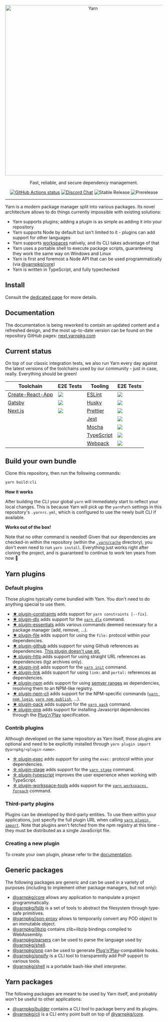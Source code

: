 <p align="center">
  <a href="https://yarnpkg.com/">
    <img alt="Yarn" src="https://github.com/yarnpkg/assets/blob/master/yarn-kitten-full.png?raw=true" width="546">
  </a>
</p>

<p align="center">
  Fast, reliable, and secure dependency management.
</p>

<p align="center">
  <a href="https://github.com/yarnpkg/berry"><img alt="GitHub Actions status" src="https://github.com/yarnpkg/berry/workflows/Integration/badge.svg"></a>
  <a href="https://discord.gg/yarnpkg"><img alt="Discord Chat" src="https://img.shields.io/discord/226791405589233664.svg"></a>
  <img alt="Stable Release" src="https://img.shields.io/github/release/yarnpkg/yarn.svg?style=flat">
  <img alt="Prerelease" src="https://img.shields.io/github/release-pre/yarnpkg/yarn.svg?style=flat">
</p>

---

Yarn is a modern package manager split into various packages. Its novel architecture allows to do things currently impossible with existing solutions:

- Yarn supports plugins; adding a plugin is as simple as adding it into your repository
- Yarn supports Node by default but isn't limited to it - plugins can add support for other languages
- Yarn supports [workspaces](https://next.yarnpkg.com/features/workspaces) natively, and its CLI takes advantage of that
- Yarn uses a portable shell to execute package scripts, guaranteeing they work the same way on Windows and Linux
- Yarn is first and foremost a Node API that can be used programmatically (via [@yarnpkg/core](packages/yarnpkg-core))
- Yarn is written in TypeScript, and fully typechecked

## Install

Consult the [dedicated page](https://next.yarnpkg.com/getting-started/install) for more details.

## Documentation

The documentation is being reworked to contain an updated content and a refreshed design, and the most up-to-date version can be found on the repository GitHub pages: [next.yarnpkg.com](https://next.yarnpkg.com/)

## Current status

On top of our classic integration tests, we also run Yarn every day against the latest versions of the toolchains used by our community - just in case, really. Everything should be green!

| Toolchain | E2E Tests | Tooling | E2E Tests |
| --- | --- | --- | --- |
| [Create-React-App](https://github.com/yarnpkg/berry/blob/master/.github/workflows/e2e-cra-workflow.yml) | [![](https://github.com/yarnpkg/berry/workflows/E2E%20CRA/badge.svg)]() | [ESLint](https://github.com/yarnpkg/berry/blob/master/.github/workflows/e2e-eslint-workflow.yml) | [![](https://github.com/yarnpkg/berry/workflows/E2E%20ESLint/badge.svg)]() |
| [Gatsby](https://github.com/yarnpkg/berry/blob/master/.github/workflows/e2e-gatsby-workflow.yml) | [![](https://github.com/yarnpkg/berry/workflows/E2E%20Gatsby/badge.svg)]() | [Husky](https://github.com/yarnpkg/berry/blob/master/.github/workflows/e2e-husky-workflow.yml) | [![](https://github.com/yarnpkg/berry/workflows/E2E%20Husky/badge.svg)]() |
| [Next.js](https://github.com/yarnpkg/berry/blob/master/.github/workflows/e2e-next-workflow.yml) | [![](https://github.com/yarnpkg/berry/workflows/E2E%20Next/badge.svg)]() | [Prettier](https://github.com/yarnpkg/berry/blob/master/.github/workflows/e2e-prettier-workflow.yml) | [![](https://github.com/yarnpkg/berry/workflows/E2E%20Prettier/badge.svg)]() |
| | | [Jest](https://github.com/yarnpkg/berry/blob/master/.github/workflows/e2e-jest-workflow.yml) | [![](https://github.com/yarnpkg/berry/workflows/E2E%20Jest/badge.svg)]() |
| | | [Mocha](https://github.com/yarnpkg/berry/blob/master/.github/workflows/e2e-mocha-workflow.yml) | [![](https://github.com/yarnpkg/berry/workflows/E2E%20Mocha/badge.svg)]() |
| | | [TypeScript](https://github.com/yarnpkg/berry/blob/master/.github/workflows/e2e-typescript-workflow.yml) | [![](https://github.com/yarnpkg/berry/workflows/E2E%20TypeScript/badge.svg)]() |
| | | [Webpack](https://github.com/yarnpkg/berry/blob/master/.github/workflows/e2e-webpack-workflow.yml) | [![](https://github.com/yarnpkg/berry/workflows/E2E%20Webpack/badge.svg)]() |

## Build your own bundle

Clone this repository, then run the following commands:

```bash
yarn build:cli
```

**How it works**

After building the CLI your global `yarn` will immediately start to reflect your local changes. This is because Yarn will pick up the `yarnPath` settings in this repository's `.yarnrc.yml`, which is configured to use the newly built CLI if available.

**Works out of the box!**

Note that no other command is needed! Given that our dependencies are checked-in within the repository (within the [`.yarn/cache`](.yarn/cache) directory), you don't even need to run `yarn install`. Everything just works right after cloning the project, and is guaranteed to continue to work ten years from now 🙂

## Yarn plugins

### Default plugins

Those plugins typically come bundled with Yarn. You don't need to do anything special to use them.

- [★ plugin-constraints](packages/plugin-constraints) adds support for `yarn constraints [--fix]`.
- [★ plugin-dlx](packages/plugin-dlx) adds support for the [`yarn dlx`](https://next.yarnpkg.com/cli/dlx) command.
- [★ plugin-essentials](packages/plugin-essentials) adds various commands deemed necessary for a package manager (add, remove, ...).
- [★ plugin-file](packages/plugin-file) adds support for using the `file:` protocol within your dependencies.
- [★ plugin-github](packages/plugin-github) adds support for using Github references as dependencies. [This plugin doesn't use git.](https://stackoverflow.com/a/13636954/880703)
- [★ plugin-http](packages/plugin-http) adds support for using straight URL references as dependencies (tgz archives only).
- [★ plugin-init](packages/plugin-init) adds support for the [`yarn init`](https://next.yarnpkg.com/cli/init) command.
- [★ plugin-link](packages/plugin-link) adds support for using `link:` and `portal:` references as dependencies.
- [★ plugin-npm](packages/plugin-npm) adds support for using [semver ranges](https://semver.org) as dependencies, resolving them to an NPM-like registry.
- [★ plugin-npm-cli](packages/plugin-npm-cli) adds support for the NPM-specific commands ([`yarn npm login`](https://next.yarnpkg.com/cli/npm/login), [`yarn npm publish`](https://next.yarnpkg.com/cli/npm/publish), ...).
- [★ plugin-pack](packages/plugin-pack) adds support for the [`yarn pack`](https://next.yarnpkg.com/cli/pack) command.
- [★ plugin-pnp](packages/plugin-pnp) adds support for installing Javascript dependencies through the [Plug'n'Play](https://next.yarnpkg.com/features/pnp) specification.

### Contrib plugins

Although developed on the same repository as Yarn itself, those plugins are optional and need to be explicitly installed through `yarn plugin import @yarnpkg/<plugin-name>`.

- [☆ plugin-exec](packages/plugin-exec) adds support for using the `exec:` protocol within your dependencies.
- [☆ plugin-stage](packages/plugin-pack) adds support for the [`yarn stage`](https://next.yarnpkg.com/cli/stage) command.
- [☆ plugin-typescript](packages/plugin-typescript) improves the user experience when working with TypeScript.
- [☆ plugin-workspace-tools](packages/plugin-workspace-tools) adds support for the [`yarn workspaces foreach`](https://next.yarnpkg.com/cli/workspaces/foreach) command.

### Third-party plugins

Plugins can be developed by third-party entities. To use them within your applications, just specify the full plugin URL when calling [`yarn plugin import`](https://next.yarnpkg.com/cli/plugin/import). Note that plugins aren't fetched from the npm registry at this time - they must be distributed as a single JavaScript file.

### Creating a new plugin

To create your own plugin, please refer to the [documentation](https://next.yarnpkg.com/features/plugins).

## Generic packages

The following packages are generic and can be used in a variety of purposes (including to implement other package managers, but not only):

- [@yarnpkg/core](packages/yarnpkg-core) allows any application to manipulate a project programmatically.
- [@yarnpkg/fslib](packages/yarnpkg-fslib) is a set of tools to abstract the filesystem through type-safe primitives.
- [@yarnpkg/json-proxy](packages/yarnpkg-json-proxy) allows to temporarily convert any POD object to an immutable object.
- [@yarnpkg/libzip](packages/yarnpkg-libzip) contains zlib+libzip bindings compiled to WebAssembly.
- [@yarnpkg/parsers](packages/yarnpkg-parsers) can be used to parse the language used by [@yarnpkg/shell](packages/yarnpkg-shell).
- [@yarnpkg/pnp](packages/yarnpkg-pnp) can be used to generate [Plug'n'Play](https://next.yarnpkg.com/features/pnp)-compatible hooks.
- [@yarnpkg/pnpify](packages/yarnpkg-pnpify) is a CLI tool to transparently add PnP support to various tools.
- [@yarnpkg/shell](packages/yarnpkg-shell) is a portable bash-like shell interpreter.

## Yarn packages

The following packages are meant to be used by Yarn itself, and probably won't be useful to other applications:

- [@yarnpkg/builder](packages/yarnpkg-builder) contains a CLI tool to package berry and its plugins.
- [@yarnpkg/cli](packages/yarnpkg-cli) is a CLI entry point built on top of [@yarnpkg/core](packages/yarnpkg-core).
